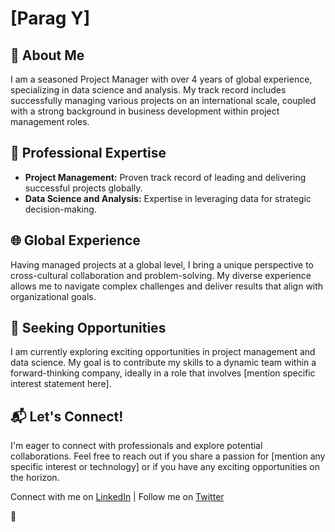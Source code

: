 # [Parag Y]

## 🚀 About Me

I am a seasoned Project Manager with over 4 years of global experience, specializing in data science and analysis. 
My track record includes successfully managing various projects on an international scale, coupled with a strong background in business development within project management roles.

## 💼 Professional Expertise
- **Project Management:** Proven track record of leading and delivering successful projects globally.
- **Data Science and Analysis:** Expertise in leveraging data for strategic decision-making.

## 🌐 Global Experience
Having managed projects at a global level, I bring a unique perspective to cross-cultural collaboration and problem-solving. 
My diverse experience allows me to navigate complex challenges and deliver results that align with organizational goals.

## 🤝 Seeking Opportunities
I am currently exploring exciting opportunities in project management and data science. 
My goal is to contribute my skills to a dynamic team within a forward-thinking company, ideally in a role that involves [mention specific interest statement here].

## 📬 Let's Connect!
I'm eager to connect with professionals and explore potential collaborations.
Feel free to reach out if you share a passion for [mention any specific interest or technology] or if you have any exciting opportunities on the horizon.

Connect with me on [LinkedIn](www.linkedin.com/in/parag-y-03a493217) | Follow me on [Twitter](https://twitter.com/paragyesh)

🔗


<!---
paragyesh/paragyesh is a ✨ special ✨ repository because its `README.md` (this file) appears on your GitHub profile.
You can click the Preview link to take a look at your changes.
--->
